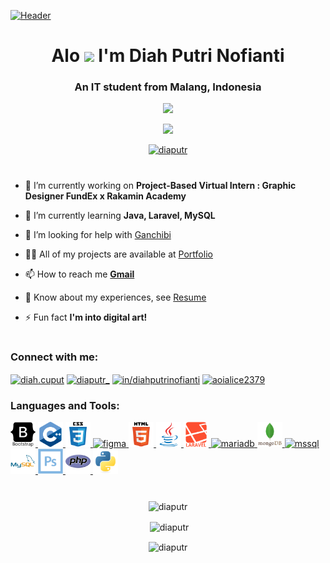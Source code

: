 [![Header](https://cutewallpaper.org/27/awesome-anime-girls-listening-to-music-hd-wallpaper/2507720441.jpg "Header")](https://martinheinz.dev/)
<h1 align="center">Alo <img src="https://raw.githubusercontent.com/MartinHeinz/MartinHeinz/master/wave.gif" width="30px"> I'm Diah Putri Nofianti</h1>
<h3 align="center">An IT student from Malang, Indonesia</h3>
<p align="center"> <img src="https://komarev.com/ghpvc/?username=diaputr&label=Profile%20views&color=0e75b6&style=flat"/> </p>
<p align="center"><img width="50%" src="https://i2.wp.com/www.animefeminist.com/wp-content/uploads/2020/04/type-computer-squid-girl.gif?ssl=1"> </p>
<p align="center"> <a href="https://github.com/ryo-ma/github-profile-trophy"><img src="https://github-profile-trophy.vercel.app/?username=diaputr" alt="diaputr" /></a> </p>

#

- 🔭 I’m currently working on **Project-Based Virtual Intern : Graphic Designer FundEx x Rakamin Academy**

- 🌱 I’m currently learning **Java, Laravel, MySQL**

- 🤝 I’m looking for help with [Ganchibi](https://ganchibi-nega.diaputr.repl.co/)

- 👨‍💻 All of my projects are available at [Portfolio](https://www.linkedin.com/feed/update/urn:li:activity:7062343811842113536/)

- 📫 How to reach me [**Gmail**](mailto:diahputrinofianti@gmail.com)

- 📄 Know about my experiences, see [Resume](https://drive.google.com/file/d/11wJs2Mg9sCegbuSkco7VM3cFD8ubVK2K/view)

- ⚡ Fun fact **I'm into digital art!**
#
<h3 align="left">Connect with me:</h3>
<p align="left">
<a href="https://fb.com/diah.cuput" target="blank"><img align="center" src="https://raw.githubusercontent.com/rahuldkjain/github-profile-readme-generator/master/src/images/icons/Social/facebook.svg" alt="diah.cuput" height="30" width="40" /></a>
<a href="https://instagram.com/diaputr_" target="blank"><img align="center" src="https://raw.githubusercontent.com/rahuldkjain/github-profile-readme-generator/master/src/images/icons/Social/instagram.svg" alt="diaputr_" height="30" width="40" /></a>
<a href="https://linkedin.com/in/diahputrinofianti" target="blank"><img align="center" src="https://raw.githubusercontent.com/rahuldkjain/github-profile-readme-generator/master/src/images/icons/Social/linked-in-alt.svg" alt="in/diahputrinofianti" height="30" width="40" /></a>
<a href="https://www.youtube.com/@aoialice2379" target="blank"><img align="center" src="https://raw.githubusercontent.com/rahuldkjain/github-profile-readme-generator/master/src/images/icons/Social/youtube.svg" alt="aoialice2379" height="30" width="40" /></a>
</p>

<h3 align="left">Languages and Tools:</h3>
<p align="left"> <a href="https://getbootstrap.com" target="_blank" rel="noreferrer"> <img src="https://raw.githubusercontent.com/devicons/devicon/master/icons/bootstrap/bootstrap-plain-wordmark.svg" alt="bootstrap" width="40" height="40"/> </a> <a href="https://www.w3schools.com/cpp/" target="_blank" rel="noreferrer"> <img src="https://raw.githubusercontent.com/devicons/devicon/master/icons/cplusplus/cplusplus-original.svg" alt="cplusplus" width="40" height="40"/> </a> <a href="https://www.w3schools.com/css/" target="_blank" rel="noreferrer"> <img src="https://raw.githubusercontent.com/devicons/devicon/master/icons/css3/css3-original-wordmark.svg" alt="css3" width="40" height="40"/> </a> <a href="https://www.figma.com/" target="_blank" rel="noreferrer"> <img src="https://www.vectorlogo.zone/logos/figma/figma-icon.svg" alt="figma" width="40" height="40"/> </a> <a href="https://www.w3.org/html/" target="_blank" rel="noreferrer"> <img src="https://raw.githubusercontent.com/devicons/devicon/master/icons/html5/html5-original-wordmark.svg" alt="html5" width="40" height="40"/> </a> <a href="https://www.java.com" target="_blank" rel="noreferrer"> <img src="https://raw.githubusercontent.com/devicons/devicon/master/icons/java/java-original.svg" alt="java" width="40" height="40"/> </a> <a href="https://laravel.com/" target="_blank" rel="noreferrer"> <img src="https://raw.githubusercontent.com/devicons/devicon/master/icons/laravel/laravel-plain-wordmark.svg" alt="laravel" width="40" height="40"/> </a> <a href="https://mariadb.org/" target="_blank" rel="noreferrer"> <img src="https://www.vectorlogo.zone/logos/mariadb/mariadb-icon.svg" alt="mariadb" width="40" height="40"/> </a> <a href="https://www.mongodb.com/" target="_blank" rel="noreferrer"> <img src="https://raw.githubusercontent.com/devicons/devicon/master/icons/mongodb/mongodb-original-wordmark.svg" alt="mongodb" width="40" height="40"/> </a> <a href="https://www.microsoft.com/en-us/sql-server" target="_blank" rel="noreferrer"> <img src="https://www.svgrepo.com/show/303229/microsoft-sql-server-logo.svg" alt="mssql" width="40" height="40"/> </a> <a href="https://www.mysql.com/" target="_blank" rel="noreferrer"> <img src="https://raw.githubusercontent.com/devicons/devicon/master/icons/mysql/mysql-original-wordmark.svg" alt="mysql" width="40" height="40"/> </a> <a href="https://www.photoshop.com/en" target="_blank" rel="noreferrer"> <img src="https://raw.githubusercontent.com/devicons/devicon/master/icons/photoshop/photoshop-line.svg" alt="photoshop" width="40" height="40"/> </a> <a href="https://www.php.net" target="_blank" rel="noreferrer"> <img src="https://raw.githubusercontent.com/devicons/devicon/master/icons/php/php-original.svg" alt="php" width="40" height="40"/> </a> <a href="https://www.python.org" target="_blank" rel="noreferrer"> <img src="https://raw.githubusercontent.com/devicons/devicon/master/icons/python/python-original.svg" alt="python" width="40" height="40"/> </a> </p>

#

<p align="center"><img align="center" src="https://github-readme-stats.vercel.app/api/top-langs?username=diaputr&show_icons=true&locale=en" alt="diaputr" /></p>


<p align="center">&nbsp;<img align="center" src="https://github-readme-stats.vercel.app/api?username=diaputr&show_icons=true&locale=en" alt="diaputr" /></p>

<p align="center"><img align="center" src="https://github-readme-streak-stats.herokuapp.com/?user=diaputr&" alt="diaputr" /></p>
